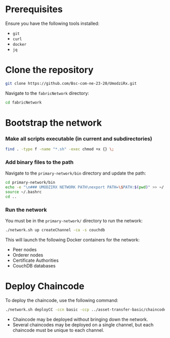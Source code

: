 # Prerequisites
Ensure you have the following tools installed:
- `git`
- `curl`
- `docker`
- `jq`

# Clone the repository

```bash
git clone https://github.com/Bsc-com-ne-23-20/UmodziRx.git
```

Navigate to the `fabricNetwork` directory:

```bash
cd fabricNetwork
```

# Bootstrap the network

### Make all scripts executable (in current and subdirectories)

```bash
find . -type f -name "*.sh" -exec chmod +x {} \;
```

### Add binary files to the path

Navigate to the `primary-network/bin` directory and update the path:

```bash
cd primary-network/bin
echo -e "\n### UMODZIRX NETWORK PATH\nexport PATH=\$PATH:$(pwd)" >> ~/.bashrc
source ~/.bashrc
cd ..
```

### Run the network

You must be in the `primary-network/` directory to run the network:

```bash
./network.sh up createChannel -ca -s couchdb
```

This will launch the following Docker containers for the network:
- Peer nodes
- Orderer nodes
- Certificate Authorities
- CouchDB databases

# Deploy Chaincode

To deploy the chaincode, use the following command:

```bash
./network.sh deployCC -ccn basic -ccp ../asset-transfer-basic/chaincode-go -ccl go
```

- Chaincode may be deployed without bringing down the network.
- Several chaincodes may be deployed on a single channel, but each chaincode must be unique to each channel.